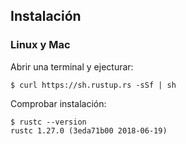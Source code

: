 ##  Instalación

### Linux y Mac

Abrir una terminal y ejecturar:

```
$ curl https://sh.rustup.rs -sSf | sh
```

Comprobar instalación:

```
$ rustc --version
rustc 1.27.0 (3eda71b00 2018-06-19)
```
